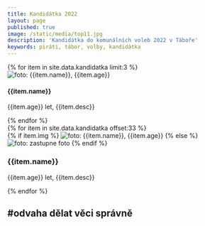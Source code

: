 ```yaml
---
title: Kandidátka 2022
layout: page
published: true
image: /static/media/top11.jpg
description: 'Kandidátka do komunálních voleb 2022 v Táboře'
keywords: piráti, tábor, volby, kandidátka
---
```


<div class="row">
  {% for item in site.data.kandidatka limit:3 %}
    <div class="kandidatka col-sm-12 col-md-4">
      <img src="{{item.img}}" alt="foto: {{item.name}}, {{item.age}}" />
      <div class="text">
        <h4>{{item.name}}</h4>
        <p>{{item.age}} let, {{item.desc}}</p>
      </div>
    </div>
  {% endfor %}
</div>

<div class="row">
  {% for item in site.data.kandidatka offset:33 %}
    <div class="kandidatka col-sm-6 col-md-3">
      {% if item.img %}
      <img src="{{item.img}}" alt="foto: {{item.name}}, {{item.age}}" />
      {% else %}
      <img src="https://svgsilh.com/png-512/2026758-ffc107.png" alt="foto: zastupne foto" />
      {% endif %}
      <div class="text">
        <h3>{{item.name}}</h3>
        <p>{{item.age}} let, {{item.desc}}</p>
      </div>
    </div>
  {% endfor %}
</div>

## #odvaha dělat věci správně
